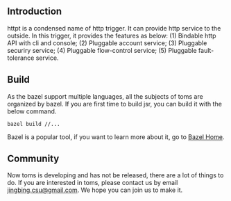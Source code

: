 ## Introduction
httpt is a condensed name of http trigger. It can provide http service to the outside.
In this trigger, it provides the features as below:
(1) Bindable http API with cli and console;
(2) Pluggable account service;
(3) Pluggable securiry service;
(4) Pluggable flow-control service;
(5) Pluggable fault-tolerance service.

## Build
As the bazel support multiple languages, all the subjects of toms are organized by bazel.
If you are first time to build jsr, you can build it with the below command.
```shell
bazel build //...
```

Bazel is a popular tool, if you want to learn more about it, go to [Bazel Home](https://bazel.build/).

## Community
Now toms is developing and has not be released, there are a lot of things to do. If you are interested in toms,
please contact us by email [jingbing.csu@gmail.com](jingbing.csu@gmail.com). We hope you can join us to make it.